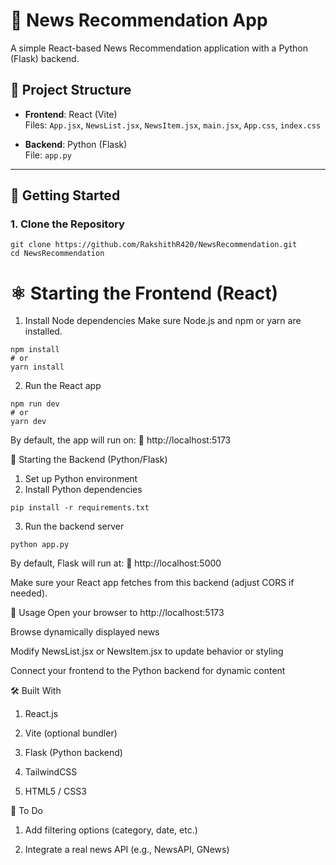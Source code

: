 # 📰 News Recommendation App

A simple React-based News Recommendation application with a Python (Flask) backend.

## 📁 Project Structure

- **Frontend**: React (Vite)  
  Files: `App.jsx`, `NewsList.jsx`, `NewsItem.jsx`, `main.jsx`, `App.css`, `index.css`

- **Backend**: Python (Flask)  
  File: `app.py`

---

## 🚀 Getting Started

### 1. Clone the Repository

```
git clone https://github.com/RakshithR420/NewsRecommendation.git
cd NewsRecommendation
```

# ⚛️ Starting the Frontend (React)

1. Install Node dependencies
Make sure Node.js and npm or yarn are installed.

```
npm install
# or
yarn install
```

2. Run the React app

```
npm run dev
# or
yarn dev
```

By default, the app will run on:
🔗 http://localhost:5173

🐍 Starting the Backend (Python/Flask)

1. Set up Python environment
2. Install Python dependencies

```
pip install -r requirements.txt

```
3. Run the backend server
```
python app.py

```
By default, Flask will run at:
🔗 http://localhost:5000

Make sure your React app fetches from this backend (adjust CORS if needed).

🧾 Usage
Open your browser to http://localhost:5173

Browse dynamically displayed news

Modify NewsList.jsx or NewsItem.jsx to update behavior or styling

Connect your frontend to the Python backend for dynamic content

🛠️ Built With
1. React.js

2. Vite (optional bundler)

3. Flask (Python backend)

4. TailwindCSS

5. HTML5 / CSS3

📝 To Do
1. Add filtering options (category, date, etc.)

2. Integrate a real news API (e.g., NewsAPI, GNews)

